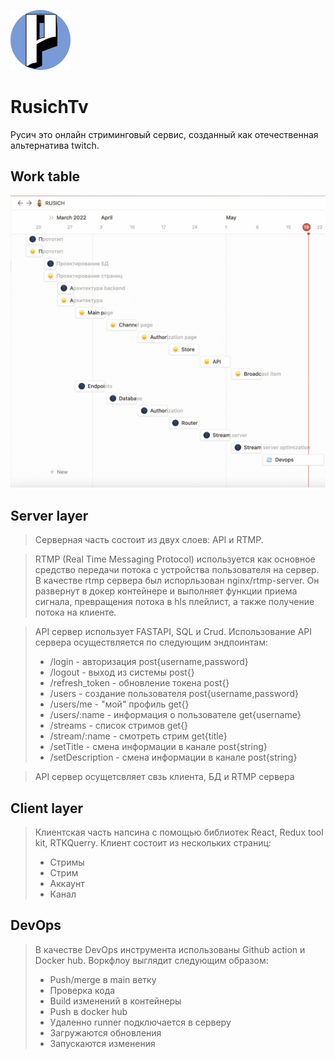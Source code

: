 ![RusichTv](https://github.com/elli-yes/rusIT/blob/main/Client/src/favicon.png)
# RusichTv   
Русич это онлайн стриминговый сервис, созданный как отечественная альтернатива twitch. 
## Work table
![Our_Plan](https://github.com/elli-yes/rusIT/blob/main/Client/src/shared/assets/Снимок%20экрана%202022-05-19%20в%2011.14.18.png)
## Server layer
>Серверная часть состоит из двух слоев: API и RTMP.  

>RTMP (Real Time Messaging Protocol) используется как основное средство передачи потока с устройства пользователя на сервер. В качестве rtmp сервера был испорльзован nginx/rtmp-server. Он развернут в докер контейнере и выполняет функции приема сигнала, превращения потока в hls плейлист, а также получение потока на клиенте.

>API сервер использует FASTAPI, SQL и Crud. Использование API сервера осуществляется по следующим эндпоинтам:  
>- /login - авторизация post{username,password}
>- /logout - выход из системы post{}
>- /refresh_token - обновление токена post{}
>- /users - создание пользователя post{username,password}
>- /users/me - "мой" профиль get{}
>- /users/:name - информация о пользователе get{username}
>- /streams - список стримов get{}
>- /stream/:name - смотреть стрим get{title}
>- /setTitle - смена информации в канале post{string}
>- /setDescription - смена информации в канале post{string}

>API сервер осущетсвляет свзь клиента, БД и RTMP сервера


## Client layer

>Клиентская часть напсина с помощью библиотек React, Redux tool kit, RTKQuerry.
>Клиент состоит из нескольких страниц:
>- Стримы
>- Стрим
>- Аккаунт
>- Канал 


## DevOps

>В качестве DevOps инструмента использованы Github action и Docker hub. Воркфлоу выглядит следующим образом:  
>- Push/merge в main ветку
>- Проверка кода
>- Build изменений в контейнеры
>- Push в docker hub
>- Удаленно runner подключается в серверу
>- Загружаются обновления
>- Запускаются изменения

>  
